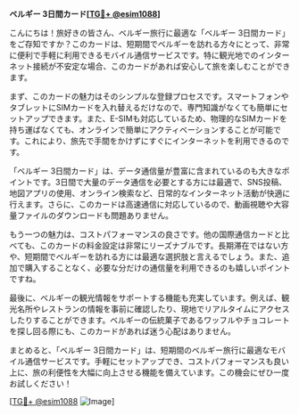 **ベルギー 3日間カード[[TG💪+ @esim1088](https://t.me/s/esim1088)]**

こんにちは！旅好きの皆さん、ベルギー旅行に最適な「ベルギー 3日間カード」をご存知ですか？このカードは、短期間でベルギーを訪れる方々にとって、非常に便利で手軽に利用できるモバイル通信サービスです。特に観光地でのインターネット接続が不安定な場合、このカードがあれば安心して旅を楽しむことができます。

まず、このカードの魅力はそのシンプルな登録プロセスです。スマートフォンやタブレットにSIMカードを入れ替えるだけなので、専門知識がなくても簡単にセットアップできます。また、E-SIMも対応しているため、物理的なSIMカードを持ち運ばなくても、オンラインで簡単にアクティベーションすることが可能です。これにより、旅先で手間をかけずにすぐにインターネットを利用できるのです。

「ベルギー 3日間カード」は、データ通信量が豊富に含まれているのも大きなポイントです。3日間で大量のデータ通信を必要とする方には最適で、SNS投稿、地図アプリの使用、オンライン検索など、日常的なインターネット活動が快適に行えます。さらに、このカードは高速通信に対応しているので、動画視聴や大容量ファイルのダウンロードも問題ありません。

もう一つの魅力は、コストパフォーマンスの良さです。他の国際通信カードと比べても、このカードの料金設定は非常にリーズナブルです。長期滞在ではない方や、短期間でベルギーを訪れる方には最適な選択肢と言えるでしょう。また、追加で購入することなく、必要な分だけの通信量を利用できるのも嬉しいポイントですね。

最後に、ベルギーの観光情報をサポートする機能も充実しています。例えば、観光名所やレストランの情報を事前に確認したり、現地でリアルタイムにアクセスしたりすることができます。ベルギーの伝統菓子であるワッフルやチョコレートを探し回る際にも、このカードがあれば迷う心配はありません。

まとめると、「ベルギー 3日間カード」は、短期間のベルギー旅行に最適なモバイル通信サービスです。手軽にセットアップでき、コストパフォーマンスも良い上に、旅の利便性を大幅に向上させる機能を備えています。この機会にぜひ一度お試しください！

[[TG💪+ @esim1088](https://t.me/s/esim1088) ![Image](https://i.postimg.cc/Y0z9fWf4/image.png)]